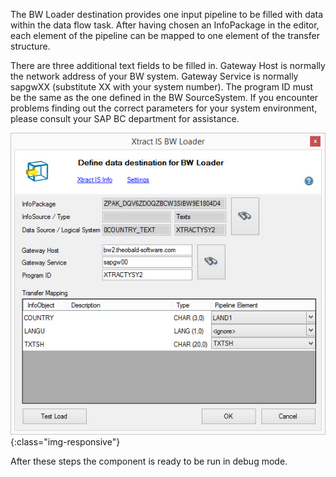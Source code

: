 The BW Loader destination provides one input pipeline to be filled with data within the data flow task. After having chosen an InfoPackage in the editor, each element of the pipeline can be mapped to one element of the transfer structure.

There are three additional text fields to be filled in. Gateway Host is normally the network address of your BW system. Gateway Service is normally sapgwXX (substitute XX with your system number). The program ID must be the same as the one defined in the BW SourceSystem. If you encounter problems finding out the correct parameters for your system environment, please consult your SAP BC department for assistance.

![XIS_BWL_Komponente](/img/content/XIS_BWL_Komponente.png){:class="img-responsive"}

After these steps the component is ready to be run in debug mode.
